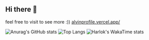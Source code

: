 ## Hi there 👋
feel free to visit to see more :))
[alvinprofile.vercel.app/ ](https://alvinprofile.vercel.app/) 
<!--
**AjloriaCodex/AjloriaCodex** is a ✨ _special_ ✨ repository because its `README.md` (this file) appears on your GitHub profile.

Here are some ideas to get you started:

- 🔭 I’m currently working on ...
- 🌱 I’m currently learning ...
- 👯 I’m looking to collaborate on ...
- 🤔 I’m looking for help with ...
- 💬 Ask me about ...
- 📫 How to reach me: ...
- 😄 Pronouns: ...
- ⚡ Fun fact: ...
-->
![Anurag's GitHub stats](https://github-readme-stats.vercel.app/api?username=AjloriaCodex)
![Top Langs](https://github-readme-stats.vercel.app/api/top-langs/?username=AjloriaCodex&layout=compact)
![Harlok's WakaTime stats](https://github-readme-stats.vercel.app/api/wakatime?username=@AjloriaCodex)


